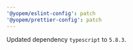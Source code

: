 ```yaml
---
'@yopem/eslint-config': patch
'@yopem/prettier-config': patch
---
```


Updated dependency `typescript` to `5.8.3`.
